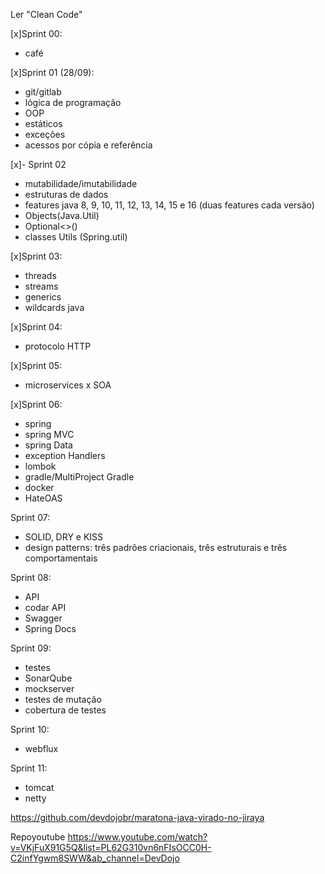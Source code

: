 
Ler "Clean Code"

[x]Sprint 00:
- café

[x]Sprint 01 (28/09):
- git/gitlab
- lógica de programação
- OOP
- estáticos
- exceções
- acessos por cópia e referência

[x]- Sprint 02
- mutabilidade/imutabilidade
- estruturas de dados
- features java 8, 9, 10, 11, 12, 13, 14, 15 e 16 (duas features cada versão)
- Objects(Java.Util)
- Optional<>()
- classes Utils (Spring.util)

[x]Sprint 03:
- threads
- streams
- generics
- wildcards java

[x]Sprint 04:
- protocolo HTTP

[x]Sprint 05:
- microservices x SOA

[x]Sprint 06:
- spring
- spring MVC
- spring Data
- exception Handlers
- lombok
- gradle/MultiProject Gradle
- docker
- HateOAS

Sprint 07:
- SOLID, DRY e KISS
- design patterns: três padrões criacionais, três estruturais e três comportamentais

Sprint 08:
- API
- codar API
- Swagger
- Spring Docs

Sprint 09:
- testes
- SonarQube
- mockserver
- testes de mutação
- cobertura de testes

Sprint 10:
- webflux

Sprint 11:
- tomcat
- netty

https://github.com/devdojobr/maratona-java-virado-no-jiraya

Repoyoutube
https://www.youtube.com/watch?v=VKjFuX91G5Q&list=PL62G310vn6nFIsOCC0H-C2infYgwm8SWW&ab_channel=DevDojo

